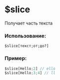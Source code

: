 # $slice
Получает часть текста

### Использование:
```
$slice[текст;от;до?]
```

### Пример:
```js
$slice[Hello;2] // ello
$slice[Hello;3;4] // ll
```
